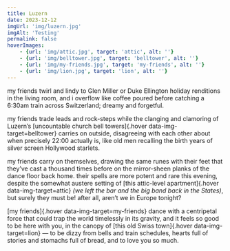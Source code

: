 ```yaml
---
title: Luzern
date: 2023-12-12
imgUrl: 'img/luzern.jpg'
imgAlt: 'Testing'
permalink: false
hoverImages:
    - {url: 'img/attic.jpg', target: 'attic', alt: ''}
    - {url: 'img/belltower.jpg', target: 'belltower', alt: ''}
    - {url: 'img/my-friends.jpg', target: 'my-friends', alt: ''}
    - {url: 'img/lion.jpg', target: 'lion', alt: ''}
---
```

my friends twirl and lindy to Glen Miller or Duke Ellington holiday renditions in the living room, and i overflow like coffee poured before catching a 6:30am train across Switzerland; dreamy and forgetful.

my friends trade leads and rock-steps while the clanging and clamoring of Luzern’s [uncountable church bell towers]{.hover data-img-target=belltower} carries on outside, disagreeing with each other about when precisely 22:00 actually is, like old men recalling the birth years of silver screen Hollywood starlets.

my friends carry on themselves, drawing the same runes with their feet that they’ve cast a thousand times before on the mirror-sheen planks of the dance floor back home. their spells are more potent and rare this evening, despite the somewhat austere setting of [this attic-level apartment]{.hover data-img-target=attic} *(we left the bar and the big band back in the States)*, but surely they must be! after all, aren’t we in Europe tonight?

[my friends]{.hover data-img-target=my-friends} dance with a centripetal force that could trap the world timelessly in its gravity, and it feels so good to be here with you, in the canopy of [this old Swiss town]{.hover data-img-target=lion} — to be dizzy from bells and train schedules, hearts full of stories and stomachs full of bread, and to love you so much.